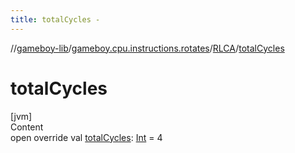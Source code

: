 ```yaml
---
title: totalCycles -
---
```

//[gameboy-lib](../../index.md)/[gameboy.cpu.instructions.rotates](../index.md)/[RLCA](index.md)/[totalCycles](total-cycles.md)



# totalCycles  
[jvm]  
Content  
open override val [totalCycles](total-cycles.md): [Int](https://kotlinlang.org/api/latest/jvm/stdlib/kotlin/-int/index.html) = 4  



